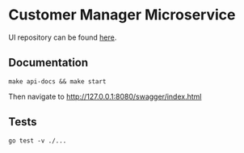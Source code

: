 # Customer Manager Microservice

UI repository can be found [here](https://github.com/radekska/customer-manager-ui).

## Documentation
```shell
make api-docs && make start
```
Then navigate to http://127.0.0.1:8080/swagger/index.html

## Tests

```shell
go test -v ./...
```
